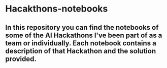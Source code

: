 # Hacakthons-notebooks
## In this repository you can find the notebooks of some of the AI Hackathons I've been part of as a team or individually. Each notebook contains a description of that Hackathon and the solution provided.
